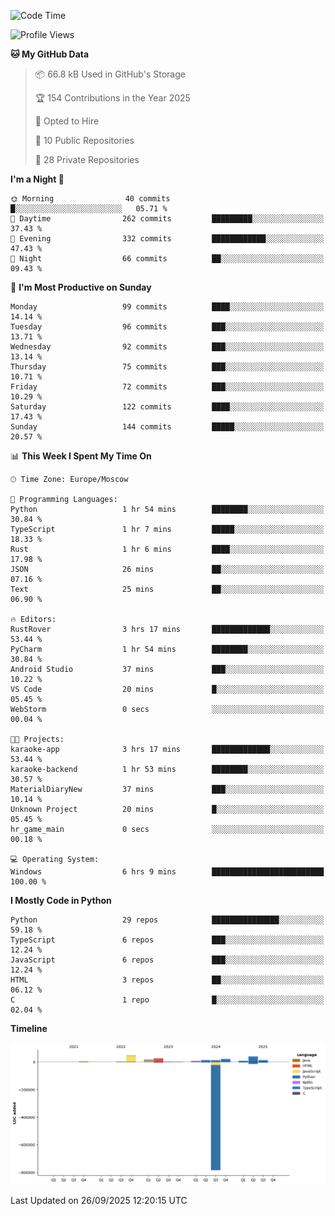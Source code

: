 <!--START_SECTION:waka-->
![Code Time](http://img.shields.io/badge/Code%20Time-824%20hrs%208%20mins-blue)

![Profile Views](http://img.shields.io/badge/Profile%20Views-0-blue)

**🐱 My GitHub Data** 

> 📦 66.8 kB Used in GitHub's Storage 
 > 
> 🏆 154 Contributions in the Year 2025
 > 
> 💼 Opted to Hire
 > 
> 📜 10 Public Repositories 
 > 
> 🔑 28 Private Repositories 
 > 
**I'm a Night 🦉** 

```text
🌞 Morning                40 commits          █░░░░░░░░░░░░░░░░░░░░░░░░   05.71 % 
🌆 Daytime                262 commits         █████████░░░░░░░░░░░░░░░░   37.43 % 
🌃 Evening                332 commits         ████████████░░░░░░░░░░░░░   47.43 % 
🌙 Night                  66 commits          ██░░░░░░░░░░░░░░░░░░░░░░░   09.43 % 
```
📅 **I'm Most Productive on Sunday** 

```text
Monday                   99 commits          ████░░░░░░░░░░░░░░░░░░░░░   14.14 % 
Tuesday                  96 commits          ███░░░░░░░░░░░░░░░░░░░░░░   13.71 % 
Wednesday                92 commits          ███░░░░░░░░░░░░░░░░░░░░░░   13.14 % 
Thursday                 75 commits          ███░░░░░░░░░░░░░░░░░░░░░░   10.71 % 
Friday                   72 commits          ███░░░░░░░░░░░░░░░░░░░░░░   10.29 % 
Saturday                 122 commits         ████░░░░░░░░░░░░░░░░░░░░░   17.43 % 
Sunday                   144 commits         █████░░░░░░░░░░░░░░░░░░░░   20.57 % 
```


📊 **This Week I Spent My Time On** 

```text
🕑︎ Time Zone: Europe/Moscow

💬 Programming Languages: 
Python                   1 hr 54 mins        ████████░░░░░░░░░░░░░░░░░   30.84 % 
TypeScript               1 hr 7 mins         █████░░░░░░░░░░░░░░░░░░░░   18.33 % 
Rust                     1 hr 6 mins         ████░░░░░░░░░░░░░░░░░░░░░   17.98 % 
JSON                     26 mins             ██░░░░░░░░░░░░░░░░░░░░░░░   07.16 % 
Text                     25 mins             ██░░░░░░░░░░░░░░░░░░░░░░░   06.90 % 

🔥 Editors: 
RustRover                3 hrs 17 mins       █████████████░░░░░░░░░░░░   53.44 % 
PyCharm                  1 hr 54 mins        ████████░░░░░░░░░░░░░░░░░   30.84 % 
Android Studio           37 mins             ███░░░░░░░░░░░░░░░░░░░░░░   10.22 % 
VS Code                  20 mins             █░░░░░░░░░░░░░░░░░░░░░░░░   05.45 % 
WebStorm                 0 secs              ░░░░░░░░░░░░░░░░░░░░░░░░░   00.04 % 

🐱‍💻 Projects: 
karaoke-app              3 hrs 17 mins       █████████████░░░░░░░░░░░░   53.44 % 
karaoke-backend          1 hr 53 mins        ████████░░░░░░░░░░░░░░░░░   30.57 % 
MaterialDiaryNew         37 mins             ███░░░░░░░░░░░░░░░░░░░░░░   10.14 % 
Unknown Project          20 mins             █░░░░░░░░░░░░░░░░░░░░░░░░   05.45 % 
hr_game_main             0 secs              ░░░░░░░░░░░░░░░░░░░░░░░░░   00.18 % 

💻 Operating System: 
Windows                  6 hrs 9 mins        █████████████████████████   100.00 % 
```

**I Mostly Code in Python** 

```text
Python                   29 repos            ███████████████░░░░░░░░░░   59.18 % 
TypeScript               6 repos             ███░░░░░░░░░░░░░░░░░░░░░░   12.24 % 
JavaScript               6 repos             ███░░░░░░░░░░░░░░░░░░░░░░   12.24 % 
HTML                     3 repos             ██░░░░░░░░░░░░░░░░░░░░░░░   06.12 % 
C                        1 repo              █░░░░░░░░░░░░░░░░░░░░░░░░   02.04 % 
```



**Timeline**

![Lines of Code chart](https://raw.githubusercontent.com/adlemx/adlemx/main/assets/bar_graph.png)


 Last Updated on 26/09/2025 12:20:15 UTC
<!--END_SECTION:waka-->
